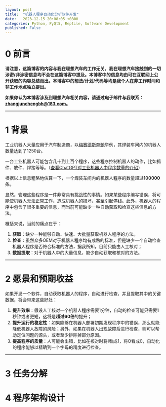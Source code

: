 ```yaml
---
layout: post
title:  "机器人程序自动化分析软件开发"
date:   2023-12-15 20:08:05 +0800
categories: Python, PyQt5, Reptile, Software Development
published: False
---
```


# 0 前言

**请注意，这篇博客的内容与我在理想汽车的工作无关，我在理想汽车接触到的一切涉密/非涉密信息均不会在这篇博客中提及。本博客中的信息均由可在互联网上公开获取的内容总结而出。本博客中的想法/计划/代码等均是我个人在非工作时间和非工作地点独立提出。**

**如果你认为本博客涉及到理想汽车相关内容，请通过电子邮件与我联系：zhangjunchengbh@163.com。**

---

# 1 背景

工业机器人大量应用于汽车制造商，以[梅赛德斯奔驰](https://mbusi.com/factory/body-shop)举例，其焊装车间内的机器人数量达到了1250台。

一台工业机器人可能包含几十到上百个程序，这些程序控制机器人的动作，比如抓件、放件、焊接等等。（[查看ChatGPT对工业机器人中程序数量的介绍](https://chat.openai.com/share/0c1c1c04-a5e2-49d2-b5cb-e048cb25345e)）

根据以上信息粗略地估算一下，一个焊装车间内的机器人程序的数量超过**100000**条。

显然，管理这些程序是一件非常具有挑战性的事情。如果某些程序编写错误，将可能使机器人无法正常工作，造成机器人的损坏，甚至引起停线。此外，机器人的程序中包含了很多重要的信息，而当前可能缺少一种自动获取和检查这些信息的方法。

概括来说，当前的痛点在于：
1. **获取**：缺少一种能够自动、快速、大批量获取机器人程序的方法。
2. **检查**：虽然众多OEM对于机器人程序均有成熟的标准，但是缺少一个自动检查机器人程序是否符合标准的方法，据我所知，目前只能由人工核对；
3. **数据提取**：对于机器人中的大量信息，缺少自动获取和核对的方法。

---

# 2 愿景和预期收益

如果开发一个软件，自动获取机器人的程序，自动进行检查，并且提取其中的关键数据，将会带来这些好处：
1. **提升效率**：假设人工核对一个机器人程序需要1分钟，自动的检查可能只需要1秒钟或者更短，这将是**超过60倍**的提升；
2. **提升运行的稳定性**：如果能够在机器人部署初期发现程序中的错误，那么就能降低机器人故障的风险；另外，如果在机器人出现故障后进行检查，则可以帮助定位问题的源头，或者至少排除掉部分原因。
3. **提高程序的质量**：人可能会出错，比如在核对时将I看成1，将O看成0，自动化的程序能够以精确到一个字母的精度进行检查。

---

# 3 任务分解

# 4 程序架构设计